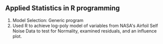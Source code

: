 ## Applied Statistics in R programming
1. Model Selection: Generic program 
2. Used R to achieve log-poly model of variables from NASA's Airfoil Self Noise Data to test for Normality, examined residuals, and an influence plot.
